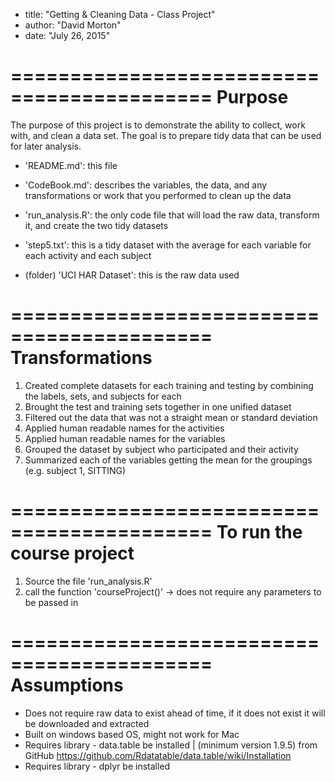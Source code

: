 - title: "Getting & Cleaning Data - Class Project"
- author: "David Morton"
- date: "July 26, 2015"


===========================================
Purpose
===========================================
The purpose of this project is to demonstrate the ability to collect, work with, and clean a data set. The goal is to prepare tidy data that can be used for later analysis. 

- 'README.md': this file

- 'CodeBook.md': describes the variables, the data, and any transformations or work that you performed to clean up the data

- 'run_analysis.R': the only code file that will load the raw data, transform it, and create the two tidy datasets

- 'step5.txt': this is a tidy dataset with the average for each variable for each activity and each subject

- (folder) 'UCI HAR Dataset': this is the raw data used 

===========================================
Transformations
===========================================
1. Created complete datasets for each training and testing by combining the labels, sets, and subjects for each
2. Brought the test and training sets together in one unified dataset
3. Filtered out the data that was not a straight mean or standard deviation
4. Applied human readable names for the activities
5. Applied human readable names for the variables
6. Grouped the dataset by subject who participated and their activity
7. Summarized each of the variables getting the mean for the groupings (e.g. subject 1, SITTING)

===========================================
To run the course project
===========================================
1. Source the file 'run_analysis.R'
2. call the function 'courseProject()' -> does not require any parameters to be passed in

===========================================
Assumptions
===========================================
- Does not require raw data to exist ahead of time, if it does not exist it will be downloaded and extracted 
- Built on windows based OS, might not work for Mac
- Requires library - data.table be installed | (minimum version 1.9.5) from GitHub <https://github.com/Rdatatable/data.table/wiki/Installation>
- Requires library - dplyr be installed
